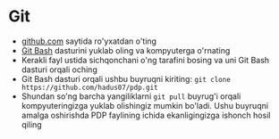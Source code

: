 # Git
  - [github.com](https://github.com) saytida ro'yxatdan o'ting
  - [Git Bash](https://github.com/git-for-windows/git/releases/tag/v2.22.0.windows.1) dasturini yuklab oling va kompyuterga o'rnating
  - Kerakli fayl ustida sichqonchani o'ng tarafini bosing va uni Git Bash dasturi orqali oching
  - Git Bash dasturi orqali ushbu buyruqni kiriting: ```git clone https://github.com/hadus07/pdp.git```
  - Shundan so'ng barcha yangiliklarni `git pull` buyrug'i orqali kompyuteringizga yuklab olishingiz mumkin bo'ladi. Ushu buyruqni amalga oshirishda PDP faylining ichida ekanligingizga ishonch hosil qiling